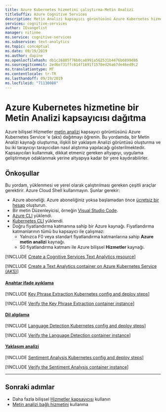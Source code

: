```yaml
---
title: Azure Kubernetes hizmetini çalıştırma-Metin Analizi
titleSuffix: Azure Cognitive Services
description: Metin Analizi kapsayıcı görüntüsünü Azure Kubernetes hizmetine dağıtın ve bir Web tarayıcısında test edin.
services: cognitive-services
author: IEvangelist
manager: nitinme
ms.service: cognitive-services
ms.subservice: text-analytics
ms.topic: conceptual
ms.date: 09/19/2019
ms.author: dapine
ms.openlocfilehash: db1c26805f76b0ca8991a562531b4476b6899d86
ms.sourcegitcommit: 2ed6e731ffc614f1691f1578ed26a67de46ed9c2
ms.translationtype: MT
ms.contentlocale: tr-TR
ms.lasthandoff: 09/19/2019
ms.locfileid: "71130088"
---
```

# <a name="deploy-a-text-analytics-container-to-azure-kubernetes-service"></a>Azure Kubernetes hizmetine bir Metin Analizi kapsayıcısı dağıtma

Azure bilişsel Hizmetler [metin analizi](https://docs.microsoft.com/azure/cognitive-services/text-analytics/how-tos/text-analytics-how-to-install-containers) kapsayıcı görüntüsünü Azure Kubernetes Service 'e (aks) dağıtmayı öğrenin. Bu yordamda, bir Metin Analizi kaynağı oluşturma, ilişkili bir yaklaşım Analizi görüntüsü oluşturma ve bu iki tarayıcıyı tarayıcıdan nasıl alıştırma yapılacağı gösterilmektedir. Kapsayıcıları kullanmak, dikkat etmeniz gereken altyapıyı, uygulama geliştirmeye odaklanmak yerine altyapıya kadar bir yere kaydırabilirler.

## <a name="prerequisites"></a>Önkoşullar

Bu yordam, yüklenmesi ve yerel olarak çalıştırılması gereken çeşitli araçlar gerektirir. Azure Cloud Shell kullanmayın. Şunlar gerekir:

* Azure aboneliği. Azure aboneliğiniz yoksa başlamadan önce [ücretsiz bir hesap](https://azure.microsoft.com/free/) oluşturun.
* Bir metin Düzenleyicisi, örneğin [Visual Studio Code](https://code.visualstudio.com/download).
* [Azure CLI](https://docs.microsoft.com/cli/azure/install-azure-cli?view=azure-cli-latest) yüklendi.
* [Kubernetes CLI](https://kubernetes.io/docs/tasks/tools/install-kubectl/) yüklendi.
* Doğru fiyatlandırma katmanına sahip bir Azure kaynağı. Fiyatlandırma katmanlarının tümü bu kapsayıcı ile çalışmaz:
    * Yalnızca F0 veya standart fiyatlandırma katmanlarına sahip **Azure metin analizi** kaynağı.
    * S0 fiyatlandırma katmanı ile Azure bilişsel **Hizmetler** kaynağı.

[!INCLUDE [Create a Cognitive Services Text Analytics resource](../includes/create-text-analytics-resource.md)]

[!INCLUDE [Create a Text Analytics container on Azure Kubernetes Service (AKS)](../../containers/includes/create-aks-resource.md)]

#### <a name="key-phrase-extractiontabkeyphrase"></a>[Anahtar ifade ayıklama](#tab/keyphrase)

[!INCLUDE [Key Phrase Extraction Kubernetes config and deploy steps](../includes/key-phrase-extraction-kubernetes-config-deploy.md)]

[!INCLUDE [Verify the Key Phrase Extraction container instance](../includes/verify-key-phrase-extraction-container.md)]

#### <a name="language-detectiontablanguage"></a>[Dil algılama](#tab/language)

[!INCLUDE [Language Detection Kubernetes config and deploy steps](../includes/language-detection-kubernetes-config-deploy.md)]

[!INCLUDE [Verify the Language Detection container instance](../includes/verify-language-detection-container.md)]

#### <a name="sentiment-analysistabsentiment"></a>[Yaklaşım analizi](#tab/sentiment)

[!INCLUDE [Sentiment Analysis Kubernetes config and deploy steps](../includes/sentiment-analysis-kubernetes-config-deploy.md)]

[!INCLUDE [Verify the Sentiment Analysis container instance](../includes/verify-sentiment-analysis-container.md)]

***

## <a name="next-steps"></a>Sonraki adımlar

* Daha fazla bilişsel [Hizmetler kapsayıcısı](../../cognitive-services-container-support.md) kullanın
* [Metin analizi bağlı hizmetini](../vs-text-connected-service.md) kullanma
